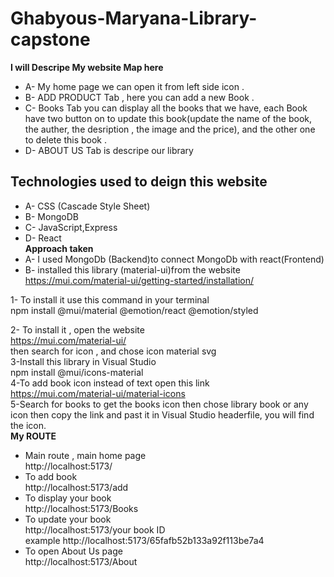
# Ghabyous-Maryana-Library-capstone
__I will Descripe My website Map here__<br>
* A- My home page we can open it from left side icon .<br>
* B- ADD PRODUCT Tab , here you can add a new Book .<br>
* C- Books Tab you can display all the books that we have, each Book have two button on to update this book(update the name of the book, the auther, the desription , the image and the price), and the other one to delete this book .<br>
* D- ABOUT US Tab  is descripe our library<br>
## Technologies used to deign this website<br>
* A- CSS (Cascade Style Sheet)<br>
* B- MongoDB<br>
* C- JavaScript,Express<br>
* D- React <br>
__Approach taken__<br>
* A- I used MongoDb (Backend)to connect MongoDb with react(Frontend)<br>
* B-  installed  this library (material-ui)from the website <br>
https://mui.com/material-ui/getting-started/installation/<br>

1- To install it use this command in your terminal <br>
npm install @mui/material @emotion/react @emotion/styled<br>

2- To install it , open the website<br>
https://mui.com/material-ui/<br>
then search for icon , and chose icon material svg<br>
3-Install this library in Visual Studio<br>
npm install @mui/icons-material<br>
4-To add book icon instead of text open this link <br>
https://mui.com/material-ui/material-icons<br>
5-Search for books to get the books icon then chose library book or any icon then copy the link and past it in Visual Studio headerfile, you will find the icon.<br>
__My ROUTE__<br>
* Main route , main home page <br>
http://localhost:5173/<br>
* To add book <br>
http://localhost:5173/add
* To display your book<br>
http://localhost:5173/Books<br>
* To update your book<br>
http://localhost:5173/your book ID 
<br> example http://localhost:5173/65fafb52b133a92f113be7a4<br>
* To open About Us page<br>
http://localhost:5173/About



